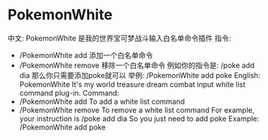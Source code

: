 # PokemonWhite
中文:
PokemonWhite 是我的世界宝可梦战斗输入白名单命令插件
指令:
- /PokemonWhite add <command>  添加一个白名单命令
- /PokemonWhite remove <command> 移除一个白名单命令
例如你的指令是:
/poke add dia
那么你只需要添加poke就可以
举例: /PokemonWhite add poke
English:
PokemonWhite It's my world treasure dream combat input white list command plug-in.
Command:
- /PokemonWhite add <command> To add a white list command
- /PokemonWhite remove <command> To remove a white list command
For example, your instruction is /poke add dia
So you just need to add poke
Example: /PokemonWhite add poke
